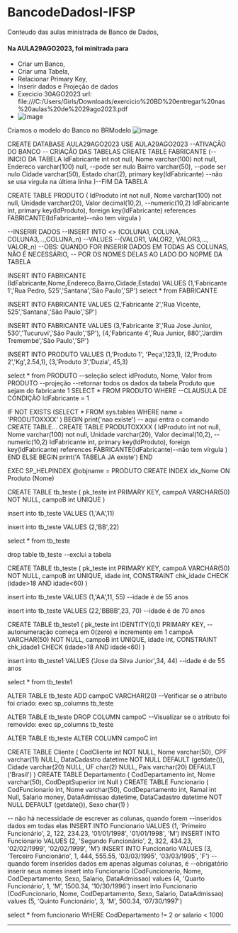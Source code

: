 # BancodeDadosI-IFSP
Conteudo das aulas ministrada de Banco de Dados, 


#### Na AULA29AGO2023, foi minitrada para

* Criar um Banco, 
* Criar uma Tabela, 
* Relacionar Primary Key, 
* Inserir dados e Projeção de dados
* Execicio 30AGO2023 url: file:///C:/Users/Girls/Downloads/exercicio%20BD%20entregar%20nas%20aulas%20de%2029ago2023.pdf
* ![image](https://github.com/GabrielAlvesGit/BancodeDadosI-IFSP/assets/102634725/c0a32224-13a6-4628-86dc-cca386a984be)


Criamos o modelo do Banco no BRModelo
![image](https://github.com/GabrielAlvesGit/BancodeDadosI-IFSP/assets/102634725/d3ab198a-bfc3-4d1f-a52f-218289b12716)


CREATE DATABASE AULA29AGO2023
USE AULA29AGO2023 --ATIVAÇÃO DO BANCO
-- CRIAÇÃO DAS TABELAS
CREATE TABLE FABRICANTE
(--INICIO DA TABELA
    IdFabricante    int             not null,
    Nome            varchar(100)    not null,
    Endereco        varchar(100)    null, --pode ser nulo
    Bairro          varchar(50), --pode ser nulo
    Cidade          varchar(50),
    Estado          char(2),
    primary key(IdFabricante) --não se usa virgula na última linha
)--FIM DA TABELA

CREATE TABLE PRODUTO
(
    IdProduto         int           not null,
    Nome              varchar(100)  not null,
    Unidade           varchar(20),
    Valor             decimal(10,2),  --numeric(10,2)
    IdFabricante      int,
    primary key(IdProduto),
    foreign key(IdFabricante) references FABRICANTE(IdFabricante)--não tem vírgula
)

--INSERIR DADOS
--INSERT INTO <<NOME DA TABELA>> (COLUNA1, COLUNA, COLUNA3,...,COLUNA_n)
--VALUES
--(VALOR1, VALOR2, VALOR3,..., VALOR_n)
--OBS: QUANDO FOR INSERIR DADOS EM TODAS AS COLUNAS, NÃO É NECESSÁRIO,
-- POR OS NOMES DELAS AO LADO DO NOPME DA TABELA

INSERT INTO FABRICANTE (IdFabricante,Nome,Endereco,Bairro,Cidade,Estado)
VALUES
(1,'Fabricante 1','Rua Pedro, 525','Santana','São Paulo','SP')
select * from FABRICANTE

INSERT INTO FABRICANTE
VALUES
(2,'Fabricante 2','Rua Vicente, 525','Santana','São Paulo','SP')

INSERT INTO FABRICANTE
VALUES
(3,'Fabricante 3','Rua Jose Junior, 530','Tucuruvi','São Paulo','SP'),
(4,'Fabricante 4','Rua Junior, 880','Jardim Tremembé','São Paulo','SP')

INSERT INTO PRODUTO
VALUES
(1,'Produto 1', 'Peça',123,1),
(2,'Produto 2','Kg',2.54,1),
(3,'Produto 3','Duzia', 45,3)

select * from PRODUTO  --seleção
select idProduto, Nome, Valor from PRODUTO --projeção
--retornar todos os dados da tabela Produto que sejam do fabricante 1
SELECT * FROM PRODUTO
WHERE --CLAUSULA DE CONDIÇÃO
IdFabricante = 1

IF NOT EXISTS (SELECT * FROM sys.tables WHERE name = 'PRODUTOXXXX' )
BEGIN
print('nao existe')
-- aqui entra o comando CREATE TABLE...
CREATE TABLE PRODUTOXXXX
(
    IdProduto         int           not null,
    Nome              varchar(100)  not null,
    Unidade           varchar(20),
    Valor             decimal(10,2),  --numeric(10,2)
    IdFabricante      int,
    primary key(IdProduto),
    foreign key(IdFabricante) references FABRICANTE(IdFabricante)--não tem vírgula
)
END
ELSE
BEGIN
print('A TABELA JA existe')
END

EXEC SP_HELPINDEX @objname = PRODUTO
CREATE INDEX idx_Nome ON Produto (Nome)

CREATE TABLE tb_teste (
pk_teste    int         PRIMARY KEY,
campoA      VARCHAR(50) NOT NULL,
campoB      int         UNIQUE
)

insert into tb_teste
VALUES
(1,'AA',11)

insert into tb_teste
VALUES
(2,'BB',22)

select * from tb_teste

drop table tb_teste --exclui a tabela

CREATE TABLE tb_teste (
pk_teste int PRIMARY KEY,
campoA VARCHAR(50) NOT NULL,
campoB int UNIQUE,
idade int,
CONSTRAINT chk_idade CHECK (idade>18 AND idade<60)
)

insert into tb_teste
VALUES
(1,'AA',11, 55) --idade é de 55 anos

insert into tb_teste
VALUES
(22,'BBBB',23, 70) --idade é de 70 anos

CREATE TABLE tb_teste1 (
pk_teste int IDENTITY(0,1) PRIMARY KEY, --autonumeração começa em 0(zero) e incremente em 1
campoA VARCHAR(50) NOT NULL,
campoB int UNIQUE,
idade int,
CONSTRAINT chk_idade1 CHECK (idade>18 AND idade<60)
)

insert into tb_teste1
VALUES
('Jose da Silva Junior',34, 44) --idade é de 55 anos

select * from tb_teste1

ALTER TABLE tb_teste ADD campoC VARCHAR(20)
--Verificar se o atributo foi criado:
exec sp_columns tb_teste

ALTER TABLE tb_teste DROP COLUMN campoC
--Visualizar se o atributo foi removido:
exec sp_columns tb_teste

ALTER TABLE tb_teste ALTER COLUMN campoC int

CREATE TABLE Cliente (
CodCliente int NOT NULL,
Nome varchar(50),
CPF varchar(11) NULL,
DataCadastro datetime NOT NULL DEFAULT (getdate()),
Cidade varchar(20) NULL,
UF char(2) NULL,
Pais varchar(20) DEFAULT ('Brasil')
)
CREATE TABLE Departamento (
CodDepartamento int,
Nome varchar(50),
CodDeptSuperior int Null
)
CREATE TABLE Funcionario (
CodFuncionario int,
Nome varchar(50),
CodDepartamento int,
Ramal int Null,
Salario money,
DataAdmissao datetime,
DataCadastro datetime NOT NULL DEFAULT (getdate()),
Sexo char(1)
)

-- não há necessidade de escrever as colunas, quando forem
--inseridos dados em todas elas
INSERT INTO Funcionario VALUES (1, 'Primeiro Funcionário', 2,
122, 234.23, '01/01/1998', '01/01/1998', 'M')
INSERT INTO Funcionario VALUES (2, 'Segundo Funcionário', 2,
322, 434.23, '02/02/1999', '02/02/1999', 'M')
INSERT INTO Funcionario VALUES (3, 'Terceiro Funcionário', 1,
444, 555.55, '03/03/1995', '03/03/1995', 'F')
-- quando forem inseridos dados em apenas algumas colunas, é
--obrigatório inserir seus nomes
insert into Funcionario (CodFuncionario, Nome,
CodDepartamento, Sexo, Salario, DataAdmissao)
values (4, 'Quarto Funcionário', 1, 'M', 1500.34,
'10/30/1996')
insert into Funcionario (CodFuncionario, Nome,
CodDepartamento, Sexo, Salario, DataAdmissao)
values (5, 'Quinto Funcionário', 3, 'M', 500.34,
'07/30/1997')

select * from funcionario
WHERE
CodDepartamento != 2 or salario < 1000

___________________________________________________________________________________________________________________________________________________________________________________________________________________________________________________________



